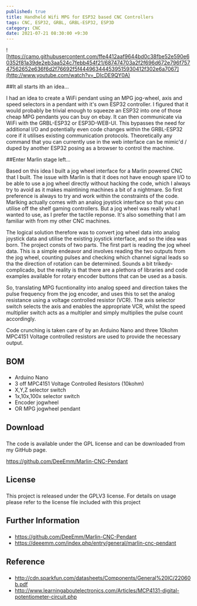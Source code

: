 ```yaml
---
published: true
title: Handheld Wifi MPG for ESP32 based CNC Controllers
tags: CNC, ESP32, GRBL, GRBL-ESP32, ESP3D
category: CNC
date: 2021-07-21 08:30:00 +9:30
---
```


![https://camo.githubusercontent.com/ffe4412aaf9644bd0c38fbe52e590e60352f81a39de2eb3aa524c7febb454f21/687474703a2f2f696d672e796f75747562652e636f6d2f76692f5f444963444539515930412f302e6a7067](http://www.youtube.com/watch?v=_DIcDE9QY0A)

##It all starts ith an idea...

I had an idea to create a WiFi pendant using an MPG jog-wheel, axis and speed selectors in a pendant with it's own ESP32 controller. I figured that it would probably be trivial enough to squeeze an ESP32 into one of those cheap MPG pendants you can buy on ebay. It can then communicate via WiFi with the GRBL-ESP32 or ESP3D-WEB-UI. This bypasses the need for additional I/O and potentially even code changes within the GRBL-ESP32 core if it utilises existing communication protocols. Theoretically any command that you can currently use in the web interface can be mimic'd / duped by another ESP32 posing as a browser to control the machine.

##Enter Marlin stage left...

Based on this idea I built a jog wheel interface for a Marlin powered CNC that I built. The issue with Marlin is that it does not have enough spare I/O to be able to use a jog wheel directly without hacking the code, which I always try to avoid as it makes maintining machines a bit of a nightmare. So first preference is always to try and work within the constraints of the code. Marlking actually comes with an analog joystick interface so that you can utilise off the shelf gaming controllers. But a jog wheel was really what I wanted to use, as I prefer the tactile reponse. It's also something that I am familiar with from my other CNC machines.

The logical solution therefore was to convert jog wheel data into analog joystick data and utilise the existing joystick interface, and so the idea was born. The project consts of two parts. The first part is reading the jog wheel data. This is a simple endeavor and involves reading the two outputs from the jog wheel, counting pulses and checking which channel signal leads so tha the direction of rotation can be determined. Sounds a bit trikedy-complicado, but the reality is that there are a plethora of libraries and code examples available for rotary encoder buttons that can be used as a basis.

So, translating MPG fucntionality into analog speed and direction takes the pulse frequency from the jog encoder, and uses this to set the analog resistance using a voltage controlled resistor (VCR). The axis selector switch selects the axis and enables the appropriate VCR, whilst the speed multiplier switch acts as a multipler and simply multiplies the pulse count accordingly.

Code crunching is taken care of by an Arduino Nano and three 10kohm MPC4151 Voltage controlled resistors are used to provide the necessary output.

## BOM
###

- Arduino Nano
- 3 off MPC4151 Voltage Controlled Resistors (10kohm)
- X,Y,Z selector switch
- 1x,10x,100x selector switch
- Encoder jogwheel
- OR MPG jogwheel pendant

## Download
###

The code is available under the GPL license and can be downloaded from my GitHub page.

https://github.com/DeeEmm/Marlin-CNC-Pendant

## License
###

This project is released under the GPLV3 license. For details on usage please refer to the license file included with this project



## Further Information
###

- https://github.com/DeeEmm/Marlin-CNC-Pendant
- https://deeemm.com/index.php/entry/general/marlin-cnc-pendant

## Reference
###

- http://cdn.sparkfun.com/datasheets/Components/General%20IC/22060b.pdf
- http://www.learningaboutelectronics.com/Articles/MCP4131-digital-potentiometer-circuit.php

